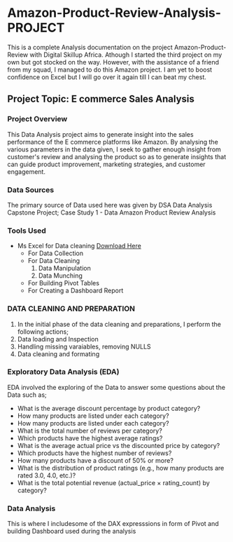# Amazon-Product-Review-Analysis-PROJECT
This is a complete Analysis documentation on the project Amazon-Product-Review with Digital Skillup Africa.
Athough I started the third project on my own but got stocked on the way. However, with the assistance of a friend from my squad, I managed to do this Amazon project. I am yet to boost confidence on Excel but I will go over it again till I can beat my chest.

## Project Topic: E commerce Sales Analysis

### Project Overview
This Data Analysis project aims to generate insight into the sales performance of the E commerce platforms like Amazon.
By analysing the various parameters in the data given, I seek to gather enough insight from customer's review and analysing the product so as to generate insights that can guide product improvement, marketing strategies, and customer engagement.

### Data Sources
The primary source of Data used here was given by DSA Data Analysis Capstone Project; Case Study 1 - Data Amazon Product Review Analysis

### Tools Used
- Ms Excel for Data cleaning [Download Here](https://www.microsoft.com)
  - For Data Collection
  - For Data Cleaning
     1.   Data Manipulation
     2.   Data Munching
  - For Building Pivot Tables
  - For Creating a Dashboard Report

### DATA CLEANING AND PREPARATION
 1. In the initial phase of the data cleaning and preparations, I perform the following actions;
 2. Data loading and Inspection
 3. Handling missing varaiables, removing NULLS
 4. Data cleaning and formating
    
### Exploratory Data Analysis (EDA)
EDA involved the exploring of the Data to answer some questions about the Data such as;
- What is the average discount percentage by product category? 
- How many products are listed under each category?
- How many products are listed under each category?
- What is the total number of reviews per category?
- Which products have the highest average ratings?
- What is the average actual price vs the discounted price by category?
- Which products have the highest number of reviews?
-  How many products have a discount of 50% or more?
- What is the distribution of product ratings (e.g., how many products are rated 3.0, 4.0, etc.)?
- What is the total potential revenue (actual_price × rating_count) by category?

### Data Analysis
This is where I includesome of the DAX expresssions in form of Pivot and building Dashboard used during the analysis


